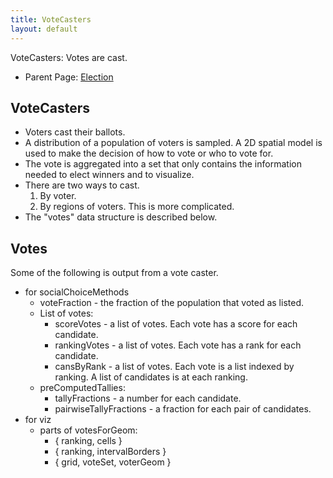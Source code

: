 ```yaml
---
title: VoteCasters
layout: default
---
```


VoteCasters: Votes are cast.

* Parent Page: [Election](election.md)

## VoteCasters

* Voters cast their ballots. 
* A distribution of a population of voters is sampled. A 2D spatial model is used to make the decision of how to vote or who to vote for. 
* The vote is aggregated into a set that only contains the information needed to elect winners and to visualize.
* There are two ways to cast.
  1. By voter.
  2. By regions of voters. This is more complicated.
* The "votes" data structure is described below.

## Votes

Some of the following is output from a vote caster.

* for socialChoiceMethods
  * voteFraction - the fraction of the population that voted as listed.
  * List of votes:
    * scoreVotes - a list of votes. Each vote has a score for each candidate.
    * rankingVotes - a list of votes. Each vote has a rank for each candidate.
    * cansByRank - a list of votes. Each vote is a list indexed by ranking. A list of candidates is at each ranking.
  * preComputedTallies:
    * tallyFractions - a number for each candidate.
    * pairwiseTallyFractions - a fraction for each pair of candidates.
* for viz
  * parts of votesForGeom:
      * { ranking, cells }
      * { ranking, intervalBorders }
      * { grid, voteSet, voterGeom }

  
  